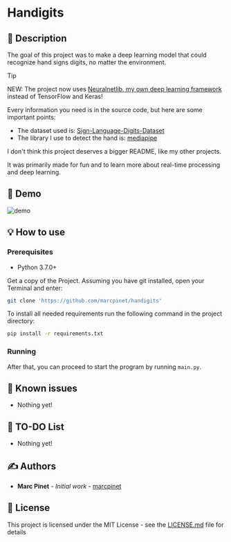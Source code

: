 # Handigits

## 📝 Description

The goal of this project was to make a deep learning model that could recognize hand signs digits, no matter the environment.

> [!TIP]
> NEW: The project now uses [Neuralnetlib, my own deep learning framework](https://github.com/marcpinet/neuralnetlib) instead of TensorFlow and Keras!

Every information you need is in the source code, but here are some important points:

- The dataset used is: [Sign-Language-Digits-Dataset](https://github.com/ardamavi/Sign-Language-Digits-Dataset)
- The library I use to detect the hand is: [mediapipe](https://github.com/google-ai-edge/mediapipe)

I don't think this project deserves a bigger README, like my other projects.

It was primarily made for fun and to learn more about real-time processing and deep learning.

## 🎥 Demo

![demo](resources/demo.gif)

## 💡 How to use

### Prerequisites

* Python 3.7.0+

Get a copy of the Project. Assuming you have git installed, open your Terminal and enter:

```bash
git clone 'https://github.com/marcpinet/handigits'
```

To install all needed requirements run the following command in the project directory:

```bash
pip install -r requirements.txt
```

### Running

After that, you can proceed to start the program by running `main.py`.

## 🐛 Known issues

* Nothing yet!

## 🥅 TO-DO List

* Nothing yet!

## ✍️ Authors

* **Marc Pinet** - *Initial work* - [marcpinet](https://github.com/marcpinet)

## 📃 License

This project is licensed under the MIT License - see the [LICENSE.md](LICENSE.md) file for details
